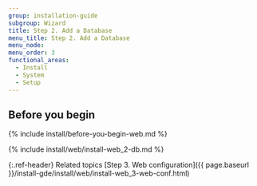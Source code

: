```yaml
---
group: installation-guide
subgroup: Wizard
title: Step 2. Add a Database
menu_title: Step 2. Add a Database
menu_node:
menu_order: 3
functional_areas:
  - Install
  - System
  - Setup
---
```


## Before you begin
{% include install/before-you-begin-web.md %}

{% include install/web/install-web_2-db.md %}

{:.ref-header}
Related topics
[Step 3. Web configuration]({{ page.baseurl }}/install-gde/install/web/install-web_3-web-conf.html)
